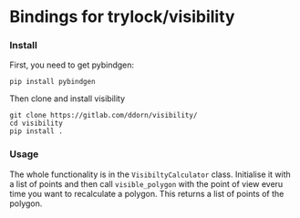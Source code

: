 # Bindings for trylock/visibility

### Install

First, you need to get pybindgen:

	pip install pybindgen

Then clone and install visibility

	git clone https://gitlab.com/ddorn/visibility/
	cd visibility
	pip install .

### Usage

The whole functionality is in the `VisibiltyCalculator` class.
Initialise it with a list of points and then call `visible_polygon` with
the point of view everu time you want to recalculate a polygon.
This returns a list of points of the polygon.
